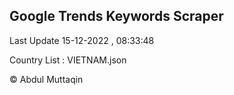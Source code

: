 

## Google Trends Keywords Scraper 
 
Last Update 15-12-2022 , 08:33:48

Country List :
VIETNAM.json



© Abdul Muttaqin 
